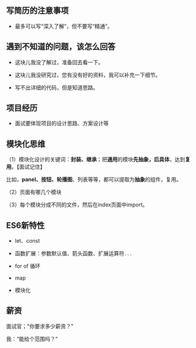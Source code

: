 


## 写简历的注意事项

- 最多可以写“深入了解”，但不要写“精通”。


## 遇到不知道的问题，该怎么回答

- 这块儿我没了解过，准备回去看一下。

- 这块儿我没研究过，您有没有好的资料，我可以补充一下细节。

- 写不出详细的代码，但是知道思路。



## 项目经历


- 面试要体现项目的设计思路、方案设计等



## 模块化思维




（1）模块化设计的关键词：**封装、继承**；把**通用**的模块**先抽象，后具体**，达到**复用**。【面试记住】

比如，**panel、按钮、轮播图**、列表等等，都可以提取为**抽象**的组件，复用。

（2）页面有哪几个模块

（3）每个模块分成不同的文件，然后在index页面中import。





## ES6新特性

- let、const

- 函数扩展：参数默认值、箭头函数、扩展运算符`...`

- for of 循环

- map

- 模块化



##  薪资

面试官；"你要求多少薪资？"

我：“能给个范围吗？”









